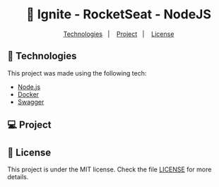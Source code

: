 <h1 align="center">
  🚀 Ignite - RocketSeat - NodeJS
</h1>

<p align="center">
  <a href="#rocket-tecnologias">Technologies</a>&nbsp;&nbsp;&nbsp;|&nbsp;&nbsp;&nbsp;
  <a href="#-project">Project</a>&nbsp;&nbsp;&nbsp;|&nbsp;&nbsp;&nbsp;
  <a href="#memo-license">License</a>
</p>

## 🤖 Technologies

This project was made using the following tech:

-   [Node.js](https://nodejs.org/en/)
-   [Docker](https://www.docker.com/)
-   [Swagger](https://swagger.io/)

## 💻 Project



## :memo: License

This project is under the MIT license. Check the file [LICENSE](LICENSE.md) for more details.
